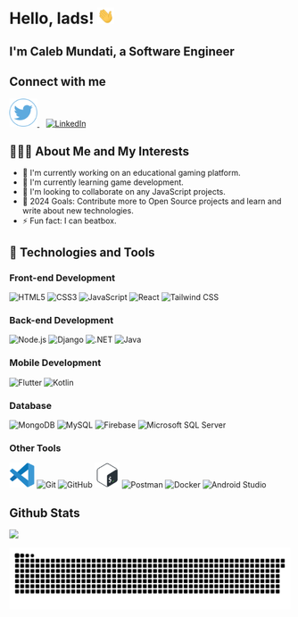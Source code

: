 # Hello, lads! <img src="./assets/wave.gif" width="30px">

## I'm Caleb Mundati, a Software Engineer

## Connect with me

<a href="https://www.twitter.com/CalebMundati/">
  <img height="50" src="./assets/twitter2.png" alt="Twitter"/>
</a>&nbsp;&nbsp;
<a href="https://www.linkedin.com/in/caleb-mundati/">
  <img height="50" src="https://img.icons8.com/fluency/48/000000/linkedin.png" alt="LinkedIn"/>
</a>

## 👨🏻‍💻 About Me and My Interests

- 🔭 I'm currently working on an educational gaming platform.
- 🌱 I'm currently learning game development.
- 👯 I'm looking to collaborate on any JavaScript projects.
- 🥅 2024 Goals: Contribute more to Open Source projects and learn and write about new technologies.
- ⚡ Fun fact: I can beatbox.

## 🚀 Technologies and Tools

### Front-end Development
<img alt="HTML5" height="45" src="https://cdn.jsdelivr.net/gh/devicons/devicon/icons/html5/html5-original.svg"/> <img alt="CSS3" height="45" src="https://cdn.jsdelivr.net/gh/devicons/devicon/icons/css3/css3-original.svg"/> <img alt="JavaScript" height="45" src="https://cdn.jsdelivr.net/gh/devicons/devicon/icons/javascript/javascript-original.svg"/> <img alt="React" height="45" src="https://cdn.jsdelivr.net/gh/devicons/devicon/icons/react/react-original.svg"/> <img alt="Tailwind CSS" height="45" src="https://cdn.jsdelivr.net/gh/devicons/devicon/icons/tailwindcss/tailwindcss-plain.svg"/>

### Back-end Development
<img alt="Node.js" height="45" src="https://cdn.jsdelivr.net/gh/devicons/devicon/icons/nodejs/nodejs-original.svg"/> <img alt="Django" height="45" src="https://cdn.jsdelivr.net/gh/devicons/devicon/icons/django/django-plain.svg"/> <img alt=".NET" height="45" src="https://cdn.jsdelivr.net/gh/devicons/devicon/icons/dotnetcore/dotnetcore-original.svg"/> <img alt="Java" height="45" src="https://cdn.jsdelivr.net/gh/devicons/devicon/icons/java/java-original.svg"/>

### Mobile Development
<img alt="Flutter" height="45" src="https://cdn.jsdelivr.net/gh/devicons/devicon/icons/flutter/flutter-original.svg"/> <img alt="Kotlin" height="45" src="https://cdn.jsdelivr.net/gh/devicons/devicon/icons/kotlin/kotlin-original.svg"/>

### Database
<img alt="MongoDB" height="45" src="https://cdn.jsdelivr.net/gh/devicons/devicon/icons/mongodb/mongodb-original.svg"/> <img alt="MySQL" height="45" src="https://cdn.jsdelivr.net/gh/devicons/devicon/icons/mysql/mysql-original.svg"/> <img alt="Firebase" height="45" src="https://cdn.jsdelivr.net/gh/devicons/devicon/icons/firebase/firebase-plain.svg"/> <img alt="Microsoft SQL Server" height="45" src="https://cdn.jsdelivr.net/gh/devicons/devicon/icons/microsoftsqlserver/microsoftsqlserver-plain.svg"/>

### Other Tools
<img src="./assets/vs1.svg" alt="Visual Studio Code" width="45" height="45"/> <img alt="Git" height="45" src="https://cdn.jsdelivr.net/gh/devicons/devicon/icons/git/git-original.svg"/> <img alt="GitHub" height="45" src="https://user-images.githubusercontent.com/3369400/139447912-e0f43f33-6d9f-45f8-be46-2df5bbc91289.png"/> <img src="./assets/bash.svg" alt="Bash" width="45" height="45"/> <img alt="Postman" height="45" src="https://cdn.jsdelivr.net/gh/devicons/devicon/icons/postman/postman-original.svg"/> <img alt="Docker" height="45" src="https://cdn.jsdelivr.net/gh/devicons/devicon/icons/docker/docker-original.svg"/> <img alt="Android Studio" height="45" src="https://cdn.jsdelivr.net/gh/devicons/devicon/icons/androidstudio/androidstudio-original.svg"/>

## Github Stats

![](https://github-readme-streak-stats.herokuapp.com/?user=MundatiC&stroke=ffffff&background=0f172a&ring=0891b2&fire=0891b2&currStreakNum=ffffff&currStreakLabel=0891b2&sideNums=ffffff&sideLabels=ffffff&dates=ffffff&hide_border=true)

![Snake animation](https://github.com/MundatiC/MundatiC/blob/output/github-contribution-grid-snake.svg)
